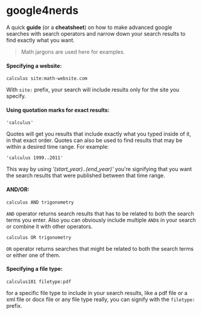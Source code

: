 # google4nerds

A quick **guide** (or a **cheatsheet**) on how to make advanced google searches with search operators and narrow down your search results to find exactly what you want.

> Math jargons are used here for examples.

#### Specifying a website:

```
calculus site:math-website.com
```

With `site:` prefix, your search will include results only for the site you specify.


#### Using quotation marks for exact results:

```
'calculus'
```

Quotes will get you results that include exactly what you typed inside of it, in that exact order. Quotes can also be used to find results that may be within a desired time range. For example:

```
'calculus 1999..2011'
```

This way by using *'(start_year)..(end_year)'* you're signifying that you want the search results that were published between that time range.


#### AND/OR:

```
calculus AND trigonometry
```

`AND` operator returns search results that has to be related to both the search terms you enter. Also you can obviously include multiple `AND`s in your search or combine it with other operators.

```
calculus OR trigonometry
```

`OR` operator returns searches that might be related to both the search terms or either one of them.


#### Specifying a file type:

```
calculus101 filetype:pdf
```

for a specific file type to include in your search results, like a pdf file or a xml file or docx file or any file type really, you can signify with the `filetype:` prefix.
